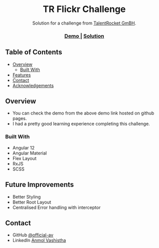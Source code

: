 <!-- Please update value in the {}  -->

<h1 align="center">TR Flickr Challenge</h1>

<div align="center">
   Solution for a challenge from  <a href="https://www.talentrocket.de/" target="_blank">TalentRocket GmBH</a>.
</div>

<div align="center">
  <h3>
    <a href="https://official-av.github.io/tr-flickr-challenge">
      Demo
    </a>
    <span> | </span>
    <a href="https://github.com/official-av/tr-flickr-challenge">
      Solution
    </a>
  </h3>
</div>

<!-- TABLE OF CONTENTS -->

## Table of Contents

- [Overview](#overview)
  - [Built With](#built-with)
- [Features](#features)
- [Contact](#contact)
- [Acknowledgements](#acknowledgements)

<!-- OVERVIEW -->

## Overview

- You can check the demo from the above demo link hosted on github pages.
- I had a pretty good learning experience completing this challenge.

### Built With

- Angular 12
- Angular Material
- Flex Layout
- RxJS
- SCSS

## Future Improvements

- Better Styling
- Better Root Layout
- Centralised Error handling with interceptor

## Contact

- GitHub [@official-av](https://github.com/official-av)
- LinkedIn [Anmol Vashistha](https://www.linkedin.com/in/anmolvashistha/)